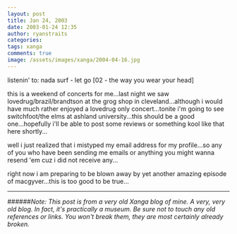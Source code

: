 ```yaml
---
layout: post
title: Jan 24, 2003
date: 2003-01-24 12:35
author: ryanstraits
categories:
tags: xanga
comments: true
image: /assets/images/xanga/2004-04-16.jpg
---
```

listenin' to: nada surf - let go [02 - the way you wear your head]

<!-- break -->

this is a weekend of concerts for me...last night we saw lovedrug/brazil/brandtson at the grog shop in cleveland...although i would have much rather enjoyed a lovedrug only concert...tonite i'm going to see switchfoot/the elms at ashland university...this should be a good one...hopefully i'll be able to post some reviews or something kool like that here shortly...

well i just realized that i mistyped my email address for my profile...so any of you who have been sending me emails or anything you might wanna resend 'em cuz i did not receive any...

right now i am preparing to be blown away by yet another amazing episode of macgyver...this is too good to be true...

---

######*Note: This post is from a very old Xanga blog of mine. A very, very old blog. In fact, it's practically a museum. Be sure not to touch any old references or links. You won't break them, they are most certainly already broken.*